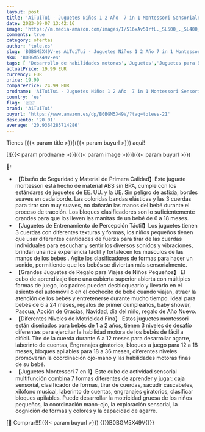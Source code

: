 ```yaml
---
layout: post
title: 'AiTuiTui - Juguetes Niños 1 2 Año  7 in 1 Montessori Sensoriales Educativos Juguete para Bebe 6-12 18 Meses Cubo de Actividades Juguetes Clasificador de Formas para 1 2 3 Años Regalo de Cumpleaños Navidad'
date: 2023-09-07 13:42:16
image: 'https://m.media-amazon.com/images/I/516xAv51rfL._SL500_._SL400_.jpg'
comments: true
category: ofertas
author: 'tole.es'
slug: 'B0BGM5X49V-es AiTuiTui - Juguetes Niños 1 2 Año 7 in 1 Montessori...'
sku: 'B0BGM5X49V-es'
tags: [ 'Desarrollo de habilidades motoras','Juguetes','Juguetes para Bebés y primera infancia','Juguetes para apilar y encajar','Juguetes y juegos','aituitui','navidad','🇪🇸', ]
actualPrice: 19.99 EUR
currency: EUR
price: 19.99
comparePrice: 24.99 EUR
prodname: 'AiTuiTui - Juguetes Niños 1 2 Año  7 in 1 Montessori Sensoriales Educativos Juguete para Bebe 6-12 18 Meses Cubo de Actividades Juguetes Clasificador de Formas para 1 2 3 Años Regalo de Cumpleaños Navidad'
country: 'es'
flag: '🇪🇸'
brand: 'AiTuiTui'
buyurl: 'https://www.amazon.es/dp/B0BGM5X49V/?tag=tolees-21'
descuento: '20.01'
average: '20.9364285714286'
---
```


Tienes [{{< param title >}}]({{< param buyurl >}}) aqui!

[![{{< param prodname >}}]({{< param image >}})]({{< param buyurl >}})

🔎:

- 【Diseño de Seguridad y Material de Primera Calidad】Este juguete montessori está hecho de material ABS sin BPA, cumple con los estándares de juguetes de EE. UU. y la UE. Sin peligro de asfixia, bordes suaves en cada borde. Las coloridas bandas elásticas y las 3 cuerdas para tirar son muy suaves, no dañarán las manos del bebé durante el proceso de tracción. Los bloques clasificadores son lo suficientemente grandes para que los lleven las manitas de un bebé de 6 a 18 meses.
- 【Juguetes de Entrenamiento de Percepción Táctil】Los juguetes tienen 3 cuerdas con diferentes texturas y formas, los niños pequeños tienen que usar diferentes cantidades de fuerza para tirar de las cuerdas individuales para escuchar y sentir los diversos sonidos y vibraciones, brindan una rica experiencia táctil y fortalecen los músculos de las manos de los bebés . Agite los clasificadores de formas para hacer un sonido, permitiendo que los bebés se diviertan más sensorialmente.
- 【Grandes Juguetes de Regalo para Viajes de Niños Pequeños】 El cubo de aprendizaje tiene una cubierta superior abierta con múltiples formas de juego, los padres pueden desbloquearlo y llevarlo en el asiento del automóvil o en el cochecito de bebé cuando viajan, atraer la atención de los bebés y entretenerse durante mucho tiempo. Ideal para bebés de 6 a 24 meses, regalos de primer cumpleaños, baby shower, Pascua, Acción de Gracias, Navidad, día del niño, regalo de Año Nuevo.
- 【Diferentes Niveles de Motricidad Fina】 Estos juguetes montessori están diseñados para bebés de 1 a 2 años, tienen 3 niveles de desafío diferentes para ejercitar la habilidad motora de los bebés de fácil a difícil. Tire de la cuerda durante 6 a 12 meses para desarrollar agarre, laberinto de cuentas, Engranajes giratorios, bloques a juego para 12 a 18 meses, bloques apilables para 18 a 36 meses, diferentes niveles promoverán la coordinación ojo-mano y las habilidades motoras finas de su bebé.
- 【Juguetes Montessori 7 en 1】Este cubo de actividad sensorial multifunción combina 7 formas diferentes de aprender y jugar: caja sensorial, clasificador de formas, tirar de cuerdas, sacudir cascabeles, xilófono musical, laberinto de cuentas, engranajes giratorios, clasificar bloques apilables. Puede desarrollar la motricidad gruesa de los niños pequeños, la coordinación mano-ojo, la exploración sensorial, la cognición de formas y colores y la capacidad de agarre.

[🛒 Comprar!!!]({{< param buyurl >}})
{{<world>}}B0BGM5X49V{{</world>}}
